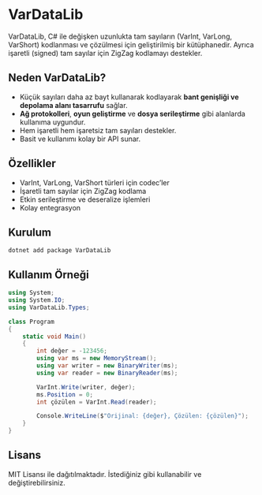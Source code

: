 
# VarDataLib

VarDataLib, C# ile değişken uzunlukta tam sayıların (VarInt, VarLong, VarShort) kodlanması ve çözülmesi için geliştirilmiş bir kütüphanedir. Ayrıca işaretli (signed) tam sayılar için ZigZag kodlamayı destekler.

## Neden VarDataLib?

- Küçük sayıları daha az bayt kullanarak kodlayarak **bant genişliği ve depolama alanı tasarrufu** sağlar.
- **Ağ protokolleri**, **oyun geliştirme** ve **dosya serileştirme** gibi alanlarda kullanıma uygundur.
- Hem işaretli hem işaretsiz tam sayıları destekler.
- Basit ve kullanımı kolay bir API sunar.

## Özellikler

- VarInt, VarLong, VarShort türleri için codec’ler
- İşaretli tam sayılar için ZigZag kodlama
- Etkin serileştirme ve deseralize işlemleri
- Kolay entegrasyon

## Kurulum

```shell
dotnet add package VarDataLib
```

## Kullanım Örneği

```csharp
using System;
using System.IO;
using VarDataLib.Types;

class Program
{
    static void Main()
    {
        int değer = -123456;
        using var ms = new MemoryStream();
        using var writer = new BinaryWriter(ms);
        using var reader = new BinaryReader(ms);

        VarInt.Write(writer, değer);
        ms.Position = 0;
        int çözülen = VarInt.Read(reader);

        Console.WriteLine($"Orijinal: {değer}, Çözülen: {çözülen}");
    }
}
```

## Lisans

MIT Lisansı ile dağıtılmaktadır. İstediğiniz gibi kullanabilir ve değiştirebilirsiniz.
